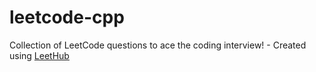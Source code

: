 # leetcode-cpp
Collection of LeetCode questions to ace the coding interview! - Created using [LeetHub](https://github.com/QasimWani/LeetHub)
